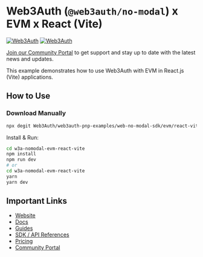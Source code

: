 # Web3Auth (`@web3auth/no-modal`) x EVM x React (Vite)

[![Web3Auth](https://img.shields.io/badge/Web3Auth-SDK-blue)](https://web3auth.io/docs/sdk/web/no-modal/)
[![Web3Auth](https://img.shields.io/badge/Web3Auth-Community-cyan)](https://community.web3auth.io)

[Join our Community Portal](https://community.web3auth.io/) to get support and stay up to date with the latest news and updates.

This example demonstrates how to use Web3Auth with EVM in React.js (Vite) applications.

## How to Use

### Download Manually

```bash
npx degit Web3Auth/web3auth-pnp-examples/web-no-modal-sdk/evm/react-vite-evm-no-modal-example w3a-nomodal-evm-react-vite
```

Install & Run:

```bash
cd w3a-nomodal-evm-react-vite
npm install
npm run dev
# or
cd w3a-nomodal-evm-react-vite
yarn
yarn dev
```

## Important Links

- [Website](https://web3auth.io)
- [Docs](https://web3auth.io/docs)
- [Guides](https://web3auth.io/docs/guides)
- [SDK / API References](https://web3auth.io/docs/sdk)
- [Pricing](https://web3auth.io/pricing.html)
- [Community Portal](https://community.web3auth.io)